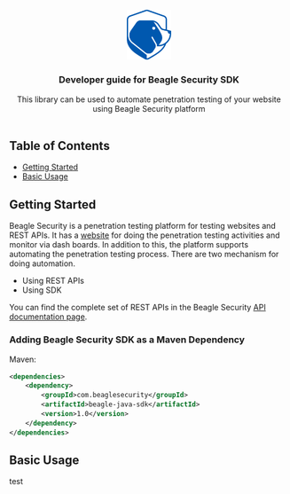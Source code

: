 <p align="center">
  <a href="https://github.com/beaglesecurity/beagle-java-sdk">
    <img src="beagle-logo.png" alt="Logo" width="80">
  </a>
  <h3 align="center">Developer guide for Beagle Security SDK</h3>
  
  <p align="center">
    This library can be used to automate penetration testing of your website using Beagle Security platform
    <br />
    <br />
  </p>
 </p>
 
## Table of Contents

- [Getting Started](#getting-started)
- [Basic Usage](#basic-usage)

    
## Getting Started

Beagle Security is a penetration testing platform for testing websites and REST APIs. It has a <a href="https://beaglesecurity.com">website</a> for doing the penetration testing activities and monitor via dash boards. In addition to this, the platform supports automating the penetration testing process. There are two mechanism for doing automation.
- Using REST APIs
- Using SDK

You can find the complete set of REST APIs in the Beagle Security <a href="https://beaglesecurity.com/developer/apidoc">API documentation page</a>.


### Adding Beagle Security SDK as a Maven Dependency

Maven:

```xml
<dependencies>
    <dependency>
        <groupId>com.beaglesecurity</groupId>
        <artifactId>beagle-java-sdk</artifactId>
        <version>1.0</version>
    </dependency>
</dependencies>
```

## Basic Usage

test

